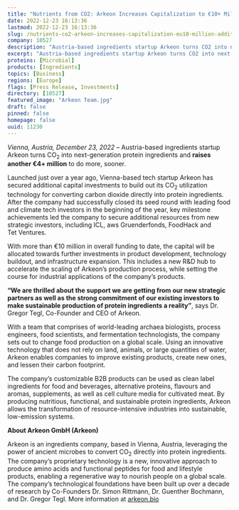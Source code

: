 ```yaml
---
title: "Nutrients from CO2: Arkeon Increases Capitalization to €10+ Million in Additional Fundraiser"
date: 2022-12-23 16:13:36
lastmod: 2022-12-23 16:13:36
slug: /nutrients-co2-arkeon-increases-capitalization-eu10-million-additional-fundraiser
company: 10527
description: "Austria-based ingredients startup Arkeon turns CO2 into next-generation protein ingredients and raises another €4+ million to do more, sooner."
excerpt: "Austria-based ingredients startup Arkeon turns CO2 into next-generation protein ingredients and raises another €4+ million to do more, sooner."
proteins: [Microbial]
products: [Ingredients]
topics: [Business]
regions: [Europe]
flags: [Press Release, Investments]
directory: [10527]
featured_image: "Arkeon Team.jpg"
draft: false
pinned: false
homepage: false
uuid: 11230
---
```

<p><em>Vienna, Austria, December 23, 2022</em> – Austria-based ingredients startup Arkeon turns CO<sub>2</sub> into next-generation protein ingredients and <strong>raises another €4+ million</strong> to do more, sooner. </p>

<p>Launched just over a year ago, Vienna-based tech startup Arkeon has secured additional capital investments to build out its CO<sub>2</sub> utilization technology for converting carbon dioxide directly into protein ingredients. After the company had successfully closed its seed round with leading food and climate tech investors in the beginning of the year, key milestone achievements led the company to secure additional resources from new strategic investors, including ICL, aws Gruenderfonds, FoodHack and Tet Ventures. </p>

<p>With more than €10 million in overall funding to date, the capital will be allocated towards further investments in product development, technology buildout, and infrastructure expansion. This includes a new R&D hub to accelerate the scaling of Arkeon’s production process, while setting the course for industrial applications of the company’s products. </p>

<p><strong>“We are thrilled about the support we are getting from our new strategic partners as well as the strong commitment of our existing investors to make sustainable production of protein ingredients a reality”</strong>, says Dr. Gregor Tegl, Co-Founder and CEO of Arkeon. </p>

<p>With a team that comprises of world-leading archaea biologists, process engineers, food scientists, and fermentation technologists, the company sets out to change food production on a global scale. Using an innovative technology that does not rely on land, animals, or large quantities of water, Arkeon enables companies to improve existing products, create new ones, and lessen their carbon footprint. </p>

<p>The company’s customizable B2B products can be used as clean label ingredients for food and beverages, alternative proteins, flavours and aromas, supplements, as well as cell culture media for cultivated meat. By producing nutritious, functional, and sustainable protein ingredients, Arkeon allows the transformation of resource-intensive industries into sustainable, low-emission systems.</p>

<p><strong>About Arkeon GmbH (Arkeon)</strong></p>

<p>Arkeon is an ingredients company, based in Vienna, Austria, leveraging the power of ancient microbes to convert CO<sub>2</sub> directly into protein ingredients. The company’s proprietary technology is a new, innovative approach to produce amino acids and functional peptides for food and lifestyle products, enabling a regenerative way to nourish people on a global scale. The company’s technological foundations have been built up over a decade of research by Co-Founders Dr. Simon Rittmann, Dr. Guenther Bochmann, and Dr. Gregor Tegl. More information at <u><a href="https://arkeon.bio/">arkeon.bio</a></u></p>
